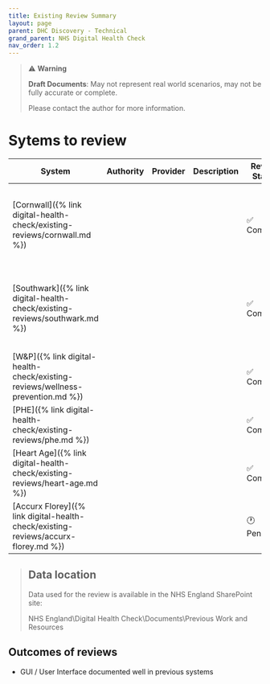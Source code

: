 ```yaml
---
title: Existing Review Summary
layout: page
parent: DHC Discovery - Technical
grand_parent: NHS Digital Health Check
nav_order: 1.2
---
```


> ⚠️ **Warning**
>  
> **Draft Documents**: May not represent real world scenarios, may not be fully accurate or complete.
>
> Please contact the author for more information.


# Sytems to review

| System                                                                              | Authority | Provider | Description | Review Status | Summary                                                                         |
| ----------------------------------------------------------------------------------- | --------- | -------- | ----------- | ------------- | ------------------------------------------------------------------------------- |
| [Cornwall]({% link digital-health-check/existing-reviews/cornwall.md  %})           |           |          |             | ✅ Complete    | No technical architecture provided. Only SOP and high level process.            |
| [Southwark]({% link digital-health-check/existing-reviews/southwark.md  %})         |           |          |             | ✅ Complete     | High level and brief technical discussion. Give some thought to GP integration. |
| [W&P]({% link digital-health-check/existing-reviews/wellness-prevention.md  %})     |           |          |             | ✅ Complete  |                                                                                 |
| [PHE]({% link digital-health-check/existing-reviews/phe.md  %})                     |           |          |             | ✅ Complete  |                                                                                 |
| [Heart Age]({% link digital-health-check/existing-reviews/heart-age.md  %})         |           |          |             | ✅ Complete    |                                                                                 |
| [Accurx Florey]({% link digital-health-check/existing-reviews/accurx-florey.md  %}) |           |          |             | 🕐 Pending     |                                                                                 |

> ## Data location
> 
> Data used for the review is available in the NHS England SharePoint site:
>
> NHS England\Digital Health Check\Documents\Previous Work and Resources

## Outcomes of reviews
- GUI / User Interface documented well in previous systems